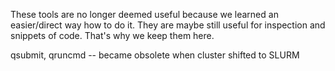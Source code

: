These tools are no longer deemed useful because we learned an easier/direct way
how to do it. They are maybe still useful for inspection and snippets of code.
That's why we keep them here.


qsubmit, qruncmd -- became obsolete when cluster shifted to SLURM
